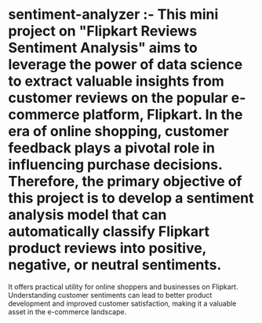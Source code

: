 # sentiment-analyzer :- This mini project on "Flipkart Reviews Sentiment Analysis" aims to leverage the power of data science to extract valuable insights from customer reviews on the popular e-commerce platform, Flipkart. In the era of online shopping, customer feedback plays a pivotal role in influencing purchase decisions. Therefore, the primary objective of this project is to develop a sentiment analysis model that can automatically classify Flipkart product reviews into positive, negative, or neutral sentiments.

It offers practical utility for online shoppers and businesses on Flipkart. Understanding customer sentiments can lead to better product development and improved customer satisfaction, making it a valuable asset in the e-commerce landscape.
